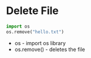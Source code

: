 # Delete File

```python
import os
os.remove("hello.txt")
```

- os - import os library
- os.remove() - deletes the file
